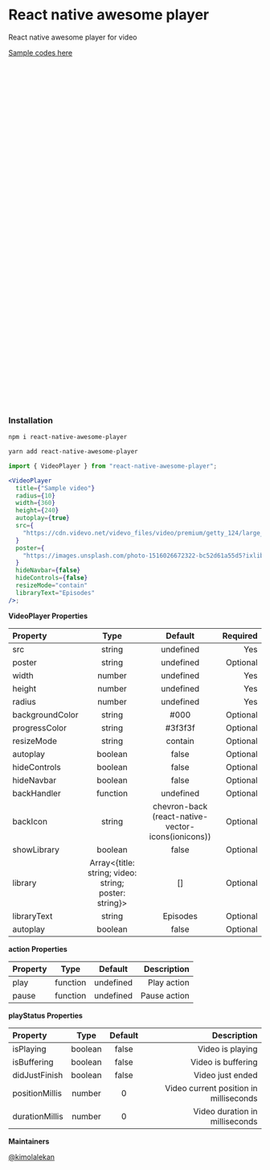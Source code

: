# React native awesome player

React native awesome player for video

[Sample codes here](/samples)

<div style="display: grid; grid-template-columns: 1fr 1fr; gap: 15px">
<div style="background-image: url('https://raw.githubusercontent.com/kimolalekan/react-native-awesome-player/main/screenshots/1.png'), background-sizing: contain; margin-bottom: 30; height: 300px">&nbsp;</div>
<div style="background-image: url('https://raw.githubusercontent.com/kimolalekan/react-native-awesome-player/main/screenshots/2.png'), background-sizing: contain; margin-bottom: 30; height: 300px">&nbsp;</div>
<div style="background-image: url('https://raw.githubusercontent.com/kimolalekan/react-native-awesome-player/main/screenshots/3.png'), background-sizing: contain; margin-bottom: 30; height: 300px">&nbsp;</div>
<div style="background-image: url('https://raw.githubusercontent.com/kimolalekan/react-native-awesome-player/main/screenshots/4.png'), background-sizing: contain; margin-bottom: 30; height: 300px">&nbsp;</div>
</div>

### Installation

```sh
npm i react-native-awesome-player
```

```sh
yarn add react-native-awesome-player
```

```jsx
import { VideoPlayer } from "react-native-awesome-player";

<VideoPlayer
  title={"Sample video"}
  radius={10}
  width={360}
  height={240}
  autoplay={true}
  src={
    "https://cdn.videvo.net/videvo_files/video/premium/getty_124/large_watermarked/istock-950718922_preview.mp4"
  }
  poster={
    "https://images.unsplash.com/photo-1516026672322-bc52d61a55d5?ixlib=rb-4.0.3&ixid=M3wxMjA3fDB8MHxzZWFyY2h8MTB8fHN1bnNldCUyMGFmcmljYXxlbnwwfHwwfHx8MA%3D%3D&auto=format&fit=crop&w=200&q=60"
  }
  hideNavbar={false}
  hideControls={false}
  resizeMode="contain"
  libraryText="Episodes"
/>;
```

**VideoPlayer Properties**

| Property        |                         Type                          |                      Default                       | Required |
| :-------------- | :---------------------------------------------------: | :------------------------------------------------: | -------: |
| src             |                        string                         |                     undefined                      |      Yes |
| poster          |                        string                         |                     undefined                      | Optional |
| width           |                        number                         |                     undefined                      |      Yes |
| height          |                        number                         |                     undefined                      |      Yes |
| radius          |                        number                         |                     undefined                      |      Yes |
| backgroundColor |                        string                         |                        #000                        | Optional |
| progressColor   |                        string                         |                      #3f3f3f                       | Optional |
| resizeMode      |                        string                         |                      contain                       | Optional |
| autoplay        |                        boolean                        |                       false                        | Optional |
| hideControls    |                        boolean                        |                       false                        | Optional |
| hideNavbar      |                        boolean                        |                       false                        | Optional |
| backHandler     |                       function                        |                     undefined                      | Optional |
| backIcon        |                        string                         | chevron-back (react-native-vector-icons(ionicons)) | Optional |
| showLibrary     |                        boolean                        |                       false                        | Optional |
| library         | Array<{title: string; video: string; poster: string}> |                         []                         | Optional |
| libraryText     |                        string                         |                      Episodes                      | Optional |
| autoplay        |                        boolean                        |                       false                        | Optional |

**action Properties**

| Property |   Type   |  Default  |  Description |
| :------- | :------: | :-------: | -----------: |
| play     | function | undefined |  Play action |
| pause    | function | undefined | Pause action |

**playStatus Properties**

| Property       |  Type   | Default |                            Description |
| :------------- | :-----: | :-----: | -------------------------------------: |
| isPlaying      | boolean |  false  |                       Video is playing |
| isBuffering    | boolean |  false  |                     Video is buffering |
| didJustFinish  | boolean |  false  |                       Video just ended |
| positionMillis | number  |    0    | Video current position in milliseconds |
| durationMillis | number  |    0    |         Video duration in milliseconds |

**Maintainers**

[@kimolalekan](https://github.com/kimolalekan)
